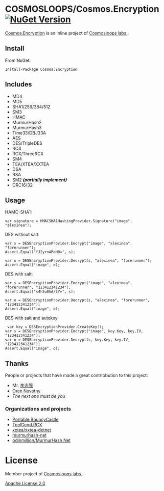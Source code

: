 # COSMOSLOOPS/Cosmos.Encryption <a href="https://www.nuget.org/packages/Cosmos.Encryption/" rel="nofollow"><img src="https://img.shields.io/nuget/v/Cosmos.Encryption.svg?style=flat" alt="NuGet Version" data-canonical-src="https://img.shields.io/nuget/v/Cosmos.Encryption.svg?style=flat" style="max-width:100%;"></a>

[Cosmos.Encryption](https://github.com/cosmos-loops/Cosmos.Encryption) is an inline project of [Cosmosloops labs.](https://github.com/cosmos-loops).

## Install

From NuGet:

```
Install-Package Cosmos.Encryption
```

## Includes

- MD4
- MD5
- SHA1/256/384/512
- SM3
- HMAC
- MurmurHash2
- MurmurHash3
- Time33/DBJ33A
- AES
- DES/TripleDES
- RC4
- RCX/ThreeRCX
- SM4
- TEA/XTEA/XXTEA
- DSA
- RSA
- SM2 ***(partially implement)***
- CRC16/32

## Usage

HAMC-SHA1:

```
var signature = HMACSHA1HashingProvider.Signature("image", "alexinea");
```

DES without salt:

```
var s = DESEncryptionProvider.Encrypt("image", "alexinea", "forerunner");
Assert.Equal("fJ2yrnAPaH0=", s);

var o = DESEncryptionProvider.Decrypt(s, "alexinea", "forerunner");
Assert.Equal("image", o);
```

DES with salt:

```
var s = DESEncryptionProvider.Encrypt("image", "alexinea", "forerunner", "123412341234");
Assert.Equal("s4h5u8hA/2Y=", s);

var o = DESEncryptionProvider.Decrypt(s, "alexinea", "forerunner", "123412341234");
Assert.Equal("image", o);
```

DES with salt and autokey

```
 var key = DESEncryptionProvider.CreateKey();
var s = DESEncryptionProvider.Encrypt("image", key.Key, key.IV, "123412341234");
var o = DESEncryptionProvider.Decrypt(s, key.Key, key.IV, "123412341234");
Assert.Equal("image", o);
```

## Thanks

People or projects that have made a great contribbution to this project:

- Mr. [李志强](https://github.com/stulzq)
- [Oren Novotny](https://github.com/onovotny)
- _The next one must be you_

### Organizations and projects

- [Portable.BouncyCastle](https://github.com/onovotny/bc-csharp)
- [ToolGood.RCX](https://github.com/toolgood/RCX)
- [xxtea/xxtea-dotnet](https://github.com/xxtea/xxtea-dotnet)
- [murmurhash-net](https://github.com/darrenkopp/murmurhash-net/)
- [odinmillion/MurmurHash.Net](https://github.com/odinmillion/MurmurHash.Net)

# License

Member project of [Cosmosloops labs.](https://github.com/cosmos-loops).

[Apache License 2.0](/LICENSE)
